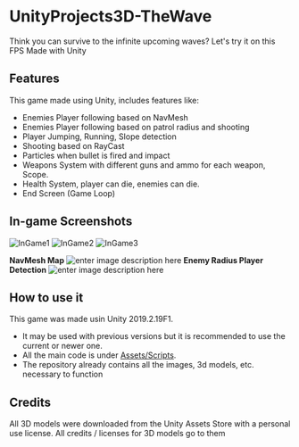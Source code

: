 

# UnityProjects3D-TheWave
Think you can survive to the infinite upcoming waves? Let's try it on this FPS Made with Unity

## Features

This game made using Unity, includes features like:

 - Enemies Player following based on  NavMesh
 - Enemies Player following based on patrol radius and shooting
 - Player Jumping, Running, Slope detection
 - Shooting based on RayCast
 - Particles when bullet is fired and impact
 - Weapons System with different guns and ammo for each weapon, Scope.
 - Health System, player can die, enemies can die.
 - End Screen (Game Loop)

## In-game Screenshots
![InGame1](https://serving.photos.photobox.com/90114685cd95332d0feac9cb9f985f38e28ecf7b35e4df00b45ad76b018454afb6c0e1fc.jpg)
![InGame2](https://serving.photos.photobox.com/7032700612815a916ef6e8c62f2c6448c6f35a683f196d22d3f11eb60641b6693b13abfc.jpg)
![InGame3](https://i.ibb.co/sqXtfDV/1.png)

**NavMesh Map**
![enter image description here](https://serving.photos.photobox.com/83494290ec3872601027546751faf586de04dd9c5284229018196d62e2957ef012eabcd9.jpg)
**Enemy Radius Player Detection**
![enter image description here](https://serving.photos.photobox.com/323682716e8f2cc7aecb02ce5f510cbc7290e504eaf9152eb2766a129819d9ec36822fba.jpg)

## How to use it
This game was made usin Unity 2019.2.19F1.
- It may be used with previous versions but it is recommended to use the current or newer one.
- All the main code is under [Assets/Scripts](https://github.com/S4ND1X/UnityProjects3D-TheWave/tree/master/The%20Wave/Assets/Scripts). 
-  The repository already contains all the images, 3d models, etc. necessary to function
## Credits
All 3D models were downloaded from the Unity Assets Store with a personal use license. All credits / licenses for 3D models go to them
